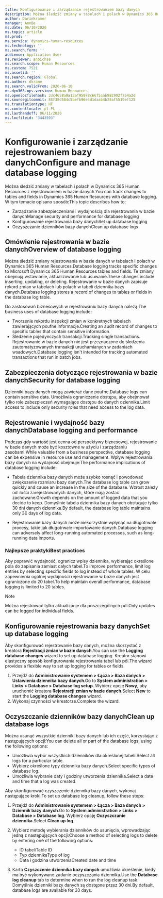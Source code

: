 ```yaml
---
title: Konfigurowanie i zarządzanie rejestrowaniem bazy danych
description: Można śledzić zmiany w tabelach i polach w Dynamics 365 Human Resources z rejestrowaniem w bazie danych.
author: Darinkramer
manager: AnnBe
ms.date: 06/10/2020
ms.topic: article
ms.prod: ''
ms.service: dynamics-human-resources
ms.technology: ''
ms.search.form: ''
audience: Application User
ms.reviewer: anbichse
ms.search.scope: Human Resources
ms.custom: 7521
ms.assetid: ''
ms.search.region: Global
ms.author: dkrame
ms.search.validFrom: 2020-06-10
ms.dyn365.ops.version: Human Resources
ms.openlocfilehash: 3dc4658a0a13af95978c66f5aab882902f754a2d
ms.sourcegitcommit: 88f38d584c5befb96e4d1daab4b28af5519ef125
ms.translationtype: HT
ms.contentlocale: pl-PL
ms.lasthandoff: 06/11/2020
ms.locfileid: "3443593"
---
```

# <a name="configure-and-manage-database-logging"></a><span data-ttu-id="25760-103">Konfigurowanie i zarządzanie rejestrowaniem bazy danych</span><span class="sxs-lookup"><span data-stu-id="25760-103">Configure and manage database logging</span></span>

<span data-ttu-id="25760-104">Można śledzić zmiany w tabelach i polach w Dynamics 365 Human Resources z rejestrowaniem w bazie danych.</span><span class="sxs-lookup"><span data-stu-id="25760-104">You can track changes to tables and fields in Dynamics 365 Human Resources with database logging.</span></span> <span data-ttu-id="25760-105">W tym temacie opisano sposób:</span><span class="sxs-lookup"><span data-stu-id="25760-105">This topic describes how to:</span></span>

- <span data-ttu-id="25760-106">Zarządzanie zabezpieczeniami i wydajnością dla rejestrowania w bazie danych</span><span class="sxs-lookup"><span data-stu-id="25760-106">Manage security and performance for database logging</span></span>
- <span data-ttu-id="25760-107">Konfigurowanie rejestrowania bazy danych</span><span class="sxs-lookup"><span data-stu-id="25760-107">Set up database logging</span></span>
- <span data-ttu-id="25760-108">Oczyszczanie dzienników bazy danych</span><span class="sxs-lookup"><span data-stu-id="25760-108">Clean up database logs</span></span>

## <a name="overview-of-database-logging"></a><span data-ttu-id="25760-109">Omówienie rejestrowania w bazie danych</span><span class="sxs-lookup"><span data-stu-id="25760-109">Overview of database logging</span></span>

<span data-ttu-id="25760-110">Można śledzić zmiany rejestrowania w bazie danych w tabelach i polach w Dynamics 365 Human Resources.</span><span class="sxs-lookup"><span data-stu-id="25760-110">Database logging tracks specific changes to Microsoft Dynamics 365 Human Resources tables and fields.</span></span> <span data-ttu-id="25760-111">Te zmiany obejmują wstawianie, aktualizowanie lub usuwanie.</span><span class="sxs-lookup"><span data-stu-id="25760-111">These changes include inserting, updating, or deleting.</span></span> <span data-ttu-id="25760-112">Rejestrowanie w bazie danych zapisuje rekord zmian w tabelach lub polach w tabeli dziennika bazy danych.</span><span class="sxs-lookup"><span data-stu-id="25760-112">Database logging stores a record of changes to tables or fields in the database log table.</span></span>

<span data-ttu-id="25760-113">Do zastosowań biznesowych w rejestrowaniu bazy danych należą:</span><span class="sxs-lookup"><span data-stu-id="25760-113">The business uses of database logging include:</span></span>

- <span data-ttu-id="25760-114">Tworzenie rekordu inspekcji zmian w konkretnych tabelach zawierających poufne informacje.</span><span class="sxs-lookup"><span data-stu-id="25760-114">Creating an audit record of changes to specific tables that contain sensitive information.</span></span>
- <span data-ttu-id="25760-115">Śledzenie pojedynczych transakcji.</span><span class="sxs-lookup"><span data-stu-id="25760-115">Tracking single transactions.</span></span> <span data-ttu-id="25760-116">Rejestrowanie w bazie danych nie jest przeznaczone do śledzenia zautomatyzowanych transakcji uruchamianych w zadaniach wsadowych.</span><span class="sxs-lookup"><span data-stu-id="25760-116">Database logging isn't intended for tracking automated transactions that run in batch jobs.</span></span>

## <a name="security-for-database-logging"></a><span data-ttu-id="25760-117">Zabezpieczenia dotyczące rejestrowania w bazie danych</span><span class="sxs-lookup"><span data-stu-id="25760-117">Security for database logging</span></span>

<span data-ttu-id="25760-118">Dzienniki bazy danych mogą zawierać dane poufne.</span><span class="sxs-lookup"><span data-stu-id="25760-118">Database logs can contain sensitive data.</span></span> <span data-ttu-id="25760-119">Umożliwia ograniczenie dostępu, aby obejmował tylko role zabezpieczeń wymagające dostępu do danych dziennika.</span><span class="sxs-lookup"><span data-stu-id="25760-119">Limit access to include only security roles that need access to the log data.</span></span>

## <a name="database-logging-and-performance"></a><span data-ttu-id="25760-120">Rejestrowanie i wydajność bazy danych</span><span class="sxs-lookup"><span data-stu-id="25760-120">Database logging and performance</span></span>

<span data-ttu-id="25760-121">Podczas gdy wartość jest cenna od perspektywy biznesowej, rejestrowanie w bazie danych może być kosztowne w użyciu i zarządzaniu zasobami.</span><span class="sxs-lookup"><span data-stu-id="25760-121">While valuable from a business perspective, database logging can be expensive in resource use and management.</span></span> <span data-ttu-id="25760-122">Wpływ rejestrowania bazy danych na wydajność obejmuje:</span><span class="sxs-lookup"><span data-stu-id="25760-122">The performance implications of database logging include:</span></span>

- <span data-ttu-id="25760-123">Tabela dziennika bazy danych może szybko rosnąć i powodować zwiększenie rozmiaru bazy danych.</span><span class="sxs-lookup"><span data-stu-id="25760-123">The database log table can grow quickly and cause an increase in the size of the database.</span></span> <span data-ttu-id="25760-124">Wzrost zależy od ilości zarejestrowanych danych, które mają zostać zachowane.</span><span class="sxs-lookup"><span data-stu-id="25760-124">Growth depends on the amount of logged data that you decide to keep.</span></span> <span data-ttu-id="25760-125">Domyślnie tabela dziennika bazy danych obsługuje tylko 30 dni danych dziennika.</span><span class="sxs-lookup"><span data-stu-id="25760-125">By default, the database log table maintains only 30 days of log data.</span></span> 

- <span data-ttu-id="25760-126">Rejestrowanie bazy danych może niekorzystnie wpłynąć na długotrwałe procesy, takie jak długotrwałe importowanie danych.</span><span class="sxs-lookup"><span data-stu-id="25760-126">Database logging can adversely affect long-running automated processes, such as long-running data imports.</span></span>

### <a name="best-practices"></a><span data-ttu-id="25760-127">Najlepsze praktyki</span><span class="sxs-lookup"><span data-stu-id="25760-127">Best practices</span></span>

<span data-ttu-id="25760-128">Aby poprawić wydajność, ogranicz wpisy dziennika, wybierając określone pola do zapisania zamiast całych tabel.</span><span class="sxs-lookup"><span data-stu-id="25760-128">To improve performance, limit log entries by selecting specific fields to log instead of whole tables.</span></span> <span data-ttu-id="25760-129">W celu zapewnienia ogólnej wydajności rejestrowanie w bazie danych jest ograniczone do 20 tabel.</span><span class="sxs-lookup"><span data-stu-id="25760-129">To help maintain overall performance, database logging is limited to 20 tables.</span></span>

> [!NOTE]
> <span data-ttu-id="25760-130">Można rejestrować tylko aktualizacje dla poszczególnych pól.</span><span class="sxs-lookup"><span data-stu-id="25760-130">Only updates can be logged for individual fields.</span></span>

## <a name="set-up-database-logging"></a><span data-ttu-id="25760-131">Konfigurowanie rejestrowania bazy danych</span><span class="sxs-lookup"><span data-stu-id="25760-131">Set up database logging</span></span>

<span data-ttu-id="25760-132">Aby skonfigurować rejestrowanie bazy danych, można skorzystać z kreatora **Rejestracji zmian w bazie danych**.</span><span class="sxs-lookup"><span data-stu-id="25760-132">You can use the **Logging database changes** wizard to set up database logging.</span></span> <span data-ttu-id="25760-133">Kreator stanowi elastyczny sposób konfigurowania rejestrowania tabel lub pól.</span><span class="sxs-lookup"><span data-stu-id="25760-133">The wizard provides a flexible way to set up logging for tables or fields.</span></span>

1. <span data-ttu-id="25760-134">Przejdź do **Administrowanie systemem > Łącza > Baza danych > Ustawienia dziennika bazy danych**.</span><span class="sxs-lookup"><span data-stu-id="25760-134">Go to **System administration > Links > Database > Database log setup**.</span></span> <span data-ttu-id="25760-135">Wybierz opcję **Nowy**, aby uruchomić kreatora **Rejestracji zmian w bazie danych**.</span><span class="sxs-lookup"><span data-stu-id="25760-135">Select **New** to start the **Logging database changes** wizard.</span></span>
2. <span data-ttu-id="25760-136">Wykonaj czynności w kreatorze.</span><span class="sxs-lookup"><span data-stu-id="25760-136">Complete the wizard.</span></span>

## <a name="clean-up-database-logs"></a><span data-ttu-id="25760-137">Oczyszczanie dzienników bazy danych</span><span class="sxs-lookup"><span data-stu-id="25760-137">Clean up database logs</span></span>

<span data-ttu-id="25760-138">Można usunąć wszystkie dzienniki bazy danych lub ich część, korzystając z następujących opcji:</span><span class="sxs-lookup"><span data-stu-id="25760-138">You can delete all or part of the database logs, using the following options:</span></span>

- <span data-ttu-id="25760-139">Umożliwia wybór wszystkich dzienników dla określonej tabeli.</span><span class="sxs-lookup"><span data-stu-id="25760-139">Select all logs for a particular table.</span></span>
- <span data-ttu-id="25760-140">Wybierz określone typy dziennika bazy danych.</span><span class="sxs-lookup"><span data-stu-id="25760-140">Select specific types of database log.</span></span>
- <span data-ttu-id="25760-141">Umożliwia wybranie daty i godziny utworzenia dziennika.</span><span class="sxs-lookup"><span data-stu-id="25760-141">Select a date and time that a log was created.</span></span>

<span data-ttu-id="25760-142">Aby skonfigurować czyszczenie dziennika bazy danych, wykonaj następujące kroki:</span><span class="sxs-lookup"><span data-stu-id="25760-142">To set up database log cleanup, follow these steps:</span></span> 

1. <span data-ttu-id="25760-143">Przejdź do **Administrowanie systemem > Łącza > Baza danych > Dziennik bazy danych**.</span><span class="sxs-lookup"><span data-stu-id="25760-143">Go to **System administration > Links > Database > Database log**.</span></span> <span data-ttu-id="25760-144">Wybierz opcję **Oczyszczanie dziennika**.</span><span class="sxs-lookup"><span data-stu-id="25760-144">Select **Clean up log**.</span></span>

2. <span data-ttu-id="25760-145">Wybierz metodę wybierania dzienników do usunięcia, wprowadzając jedną z następujących opcji:</span><span class="sxs-lookup"><span data-stu-id="25760-145">Choose a method of selecting logs to delete by entering one of the following options:</span></span>

   - <span data-ttu-id="25760-146">ID tabeli</span><span class="sxs-lookup"><span data-stu-id="25760-146">Table ID</span></span>
   - <span data-ttu-id="25760-147">Typ dziennika</span><span class="sxs-lookup"><span data-stu-id="25760-147">Type of log</span></span>
   - <span data-ttu-id="25760-148">Data i godzina utworzenia</span><span class="sxs-lookup"><span data-stu-id="25760-148">Created date and time</span></span>

3. <span data-ttu-id="25760-149">Karta **Czyszczenie dziennika bazy danych** umożliwia określenie, kiedy ma być wykonywane zadanie oczyszczania dziennika.</span><span class="sxs-lookup"><span data-stu-id="25760-149">Use the **Database log cleanup** tab to determine when to run the log cleanup task.</span></span> <span data-ttu-id="25760-150">Domyślnie dzienniki bazy danych są dostępne przez 30 dni.</span><span class="sxs-lookup"><span data-stu-id="25760-150">By default, database logs are available for 30 days.</span></span>
